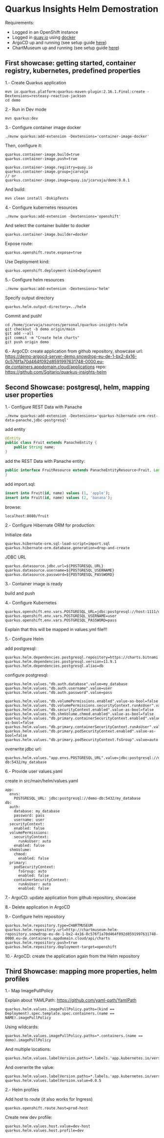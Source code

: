 # Quarkus Insights Helm Demostration

Requirements:
- Logged in an OpenShift instance
- Logged in [quay.io](https://quay.io) using [docker](https://www.docker.com/)
- ArgoCD up and running (see setup guide [here](./argocd-installation.md))
- ChartMuseum up and running (see setup guide [here](./chartmuseum-installation.md))

## First showcase: getting started, container registry, kubernetes, predefined properties

1.- Create Quarkus application

```
mvn io.quarkus.platform:quarkus-maven-plugin:2.16.1.Final:create -Dextensions=resteasy-reactive-jackson
cd demo
```

2.- Run in Dev mode

```
mvn quarkus:dev
```

3.- Configure container image docker

```
./mvnw quarkus:add-extension -Dextensions='container-image-docker'
```

Then, configure it:

```
quarkus.container-image.build=true
quarkus.container-image.push=true

quarkus.container-image.registry=quay.io
quarkus.container-image.group=jcarvaja
// or 
quarkus.container-image.image=quay.io/jcarvaja/demo:0.0.1
```

And build:

```
mvn clean install -DskipTests
```

4.- Configure kubernetes resources

```
./mvnw quarkus:add-extension -Dextensions='openshift'
```

And select the container builder to docker

```
quarkus.container-image.builder=docker
```

Expose route:

```
quarkus.openshift.route.expose=true
```

Use Deployment kind:

```
quarkus.openshift.deployment-kind=Deployment
```

5.- Configure helm resources

```
./mvnw quarkus:add-extension -Dextensions='helm'
```

Specify output directory

```
quarkus.helm.output-directory=../helm
```

Commit and push!
```
cd /home/jcarvaja/sources/personal/quarkus-insights-helm
git checkout -b demo origin/main
git add --all
git commit -m "Create helm charts"
git push origin demo
```

6.- ArgoCD: create application from github repository, showcase
url: https://demo-argocd-server-demo.snowdrop-eu-de-1-bx2-4x16-0c576f1a70d464f092d8591997631748-0000.eu-de.containers.appdomain.cloud/applications
repo: https://github.com/Sgitario/quarkus-insights-helm

## Second Showcase: postgresql, helm, mapping user properties

1.- Configure REST Data with Panache

```
./mvnw quarkus:add-extension -Dextensions='quarkus-hibernate-orm-rest-data-panache,jdbc-postgresql'
```

add entity

```java
@Entity
public class Fruit extends PanacheEntity {
    public String name;
}
```

add the REST Data with Panache entity:

```java
public interface FruitResource extends PanacheEntityResource<Fruit, Long> {
}
```

add import.sql:

```sql
insert into Fruit(id, name) values (1, 'apple');
insert into Fruit(id, name) values (2, 'banana');
```

browse:

`localhost:8080/fruit`

2.- Configure Hibernate ORM for production:

Initialize data
```
quarkus.hibernate-orm.sql-load-script=import.sql
quarkus.hibernate-orm.database.generation=drop-and-create
```

JDBC URL
```
quarkus.datasource.jdbc.url=${POSTGRESQL_URL}
quarkus.datasource.username=${POSTGRESQL_USERNAME}
quarkus.datasource.password=${POSTGRESQL_PASSWORD}
```

3.- Container image is ready

build and push

4.- Configure Kubernetes

```
quarkus.openshift.env.vars.POSTGRESQL_URL=jdbc:postgresql://host:1111/database
quarkus.openshift.env.vars.POSTGRESQL_USERNAME=user
quarkus.openshift.env.vars.POSTGRESQL_PASSWORD=pass
```

Explain that this will be mapped in values.yml file!!!

5.- Configure Helm

add postgresql:

```
quarkus.helm.dependencies.postgresql.repository=https://charts.bitnami.com/bitnami
quarkus.helm.dependencies.postgresql.version=11.9.1
quarkus.helm.dependencies.postgresql.alias=db
```

configure postgresql:

```
quarkus.helm.values."db.auth.database".value=my_database
quarkus.helm.values."db.auth.username".value=user
quarkus.helm.values."db.auth.password".value=pass
```

```
quarkus.helm.values."db.volumePermissions.enabled".value-as-bool=false
quarkus.helm.values."db.volumePermissions.securityContext.runAsUser".value=auto
quarkus.helm.values."db.securityContext.enabled".value-as-bool=false
quarkus.helm.values."db.shmVolume.chmod.enabled".value-as-bool=false
quarkus.helm.values."db.primary.containerSecurityContext.enabled".value-as-bool=false
quarkus.helm.values."db.primary.containerSecurityContext.runAsUser".value=auto
quarkus.helm.values."db.primary.podSecurityContext.enabled".value-as-bool=false
quarkus.helm.values."db.primary.podSecurityContext.fsGroup".value=auto
```

overwrite jdbc url:

```
quarkus.helm.values."app.envs.POSTGRESQL_URL".value=jdbc:postgresql://demo-db:5432/my_database
```

6.- Provide user values.yaml

create in src/main/helm/values.yaml

```
app:
  envs:
    POSTGRESQL_URL: jdbc:postgresql://demo-db:5432/my_database
db:
  auth:
    database: my_database
    password: pass
    username: user
  securityContext:
    enabled: false
  volumePermissions:
    securityContext:
      runAsUser: auto
    enabled: false
  shmVolume:
    chmod:
      enabled: false
  primary:
    podSecurityContext:
      fsGroup: auto
      enabled: false
    containerSecurityContext:
      runAsUser: auto
      enabled: false
```

7.- ArgoCD: update application from github repository, showcase

8.- Delete application in ArgoCD

9.- Configure helm repository

```
quarkus.helm.repository.type=CHARTMUSEUM
quarkus.helm.repository.url=http://chartmuseum-helm-repository.snowdrop-eu-de-1-bx2-4x16-0c576f1a70d464f092d8591997631748-0000.eu-de.containers.appdomain.cloud/api/charts
quarkus.helm.repository.push=true
quarkus.helm.repository.deployment-target=openshift
```

10.- ArgoCD: create the application again from the Helm repository

## Third Showcase: mapping more properties, helm profiles

1.- Map ImagePullPolicy

Explain about YAMLPath: https://github.com/yaml-path/YamlPath

```
quarkus.helm.values.imagePullPolicy.paths=(kind == Deployment).spec.template.spec.containers.(name == NAME).imagePullPolicy
```

Using wildcards:

```
quarkus.helm.values.imagePullPolicy.paths=*.containers.(name == demo).imagePullPolicy
```

And multiple locations:

```
quarkus.helm.values.labelVersion.paths=*.labels.'app.kubernetes.io/version',*.matchLabels.'app.kubernetes.io/version'
```

And overwrite the value:

```
quarkus.helm.values.labelVersion.paths=*.labels.'app.kubernetes.io/version',*.matchLabels.'app.kubernetes.io/version'
quarkus.helm.values.labelVersion.value=0.0.5
```

2.- Helm profiles

Add host to route (it also works for Ingress)
```
quarkus.openshift.route.host=prod-host
```

Create new dev profile:

```
quarkus.helm.values.host.value=dev-host
quarkus.helm.values.host.profile=dev
```